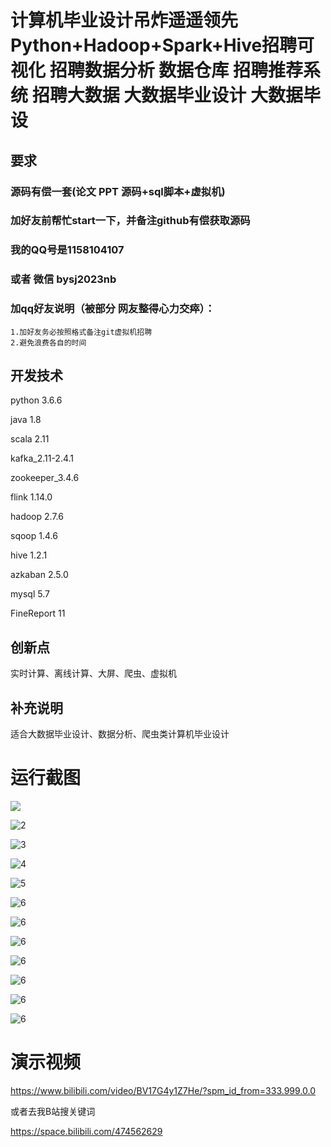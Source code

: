 # 计算机毕业设计吊炸遥遥领先Python+Hadoop+Spark+Hive招聘可视化 招聘数据分析 数据仓库 招聘推荐系统 招聘大数据 大数据毕业设计 大数据毕设

## 要求
### 源码有偿一套(论文 PPT 源码+sql脚本+虚拟机)
### 
### 加好友前帮忙start一下，并备注github有偿获取源码
### 我的QQ号是1158104107 

### 或者 微信 bysj2023nb

### 加qq好友说明（被部分  网友整得心力交瘁）：
    1.加好友务必按照格式备注git虚拟机招聘
    2.避免浪费各自的时间














## 开发技术
python 3.6.6 

java  1.8 

scala 2.11 

kafka_2.11-2.4.1 

zookeeper_3.4.6 

flink 1.14.0 

hadoop 2.7.6 

sqoop 1.4.6 

hive 1.2.1 

azkaban 2.5.0 

mysql 5.7 

FineReport 11 

## 创新点

实时计算、离线计算、大屏、爬虫、虚拟机



## 补充说明
适合大数据毕业设计、数据分析、爬虫类计算机毕业设计









# 运行截图

![](1.png)

![2](2.png)

![3](3.png)

![4](4.png)

![5](5.png)

![6](6.png)

![6](7.png)

![6](8.png)

![6](9.png)

![6](10.png)

![6](11.png)

![6](12.png)








# 演示视频

https://www.bilibili.com/video/BV17G4y1Z7He/?spm_id_from=333.999.0.0

或者去我B站搜关键词

https://space.bilibili.com/474562629